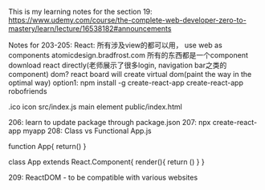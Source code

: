 This is my learning notes for the section 19: https://www.udemy.com/course/the-complete-web-developer-zero-to-mastery/learn/lecture/16538182#announcements

Notes for 203-205: 
React: 所有涉及view的都可以用， use web as components 
atomicdesign.bradfrost.com  所有的东西都是一个component  
download react directly(老师展示了很多login, navigation bar之类的component)
dom? react board will create virtual dom(paint the way in the optimal way)
option1:
npm install -g create-react-app 
create-react-app robofriends

.ico icon
src/index.js main element 
public/index.html

206: learn to update package through package.json
207: npx create-react-app myapp
208: Class vs Functional App.js

function App{
    return()
}

class App extends React.Component{
    render(){
        return  ()
}
}

209:
ReactDOM - to be compatible with various websites